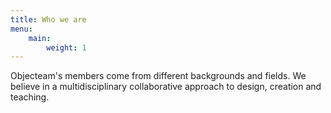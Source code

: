 ```yaml
---
title: Who we are
menu:
    main:
        weight: 1
---
```

Objecteam's members come from different backgrounds and fields. We believe in a multidisciplinary collaborative approach to design, creation and teaching.
